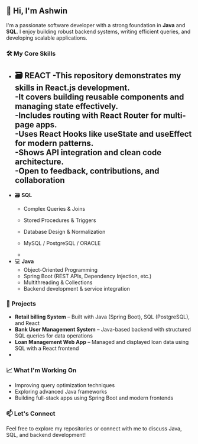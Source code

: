 ## 👋 Hi, I'm Ashwin

I'm a passionate software developer with a strong foundation in **Java** and **SQL**. I enjoy building robust backend systems, writing efficient queries, and developing scalable applications.

### 🛠️ My Core Skills

- 🗃️ **REACT**
-This repository demonstrates my skills in React.js development.  
-It covers building reusable components and managing state effectively.  
-Includes routing with React Router for multi-page apps.  
-Uses React Hooks like useState and useEffect for modern patterns.  
-Shows API integration and clean code architecture.  
-Open to feedback, contributions, and collaboration
  - 
- 🗃️ **SQL**
  - Complex Queries & Joins
  - Stored Procedures & Triggers
  - Database Design & Normalization
  - MySQL / PostgreSQL / ORACLE 
 
  - 
- 💻 **Java**
  - Object-Oriented Programming
  - Spring Boot (REST APIs, Dependency Injection, etc.)
  - Multithreading & Collections
  - Backend development & service integration

### 🚀 Projects

- **Retail billing System** – Built with Java (Spring Boot), SQL (PostgreSQL), and React
- **Bank User Management System** – Java-based backend with structured SQL queries for data operations
- **Loan Management Web App** – Managed and displayed loan data using SQL with a React frontend
- 

### 📈 What I'm Working On

- Improving query optimization techniques
- Exploring advanced Java frameworks
- Building full-stack apps using Spring Boot and modern frontends

### 📫 Let's Connect

Feel free to explore my repositories or connect with me to discuss Java, SQL, and backend development!

